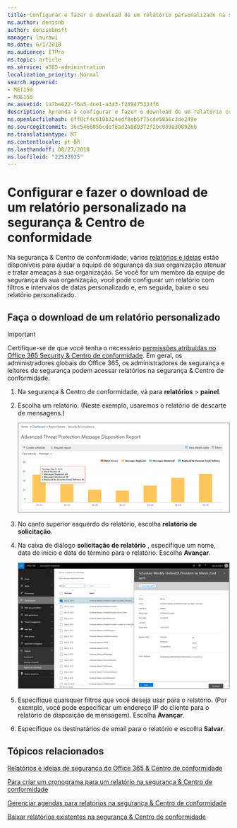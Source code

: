 ```yaml
---
title: Configurar e fazer o download de um relatório personalizado na segurança &amp; Centro de conformidade
ms.author: deniseb
author: denisebmsft
manager: laurawi
ms.date: 6/1/2018
ms.audience: ITPro
ms.topic: article
ms.service: o365-administration
localization_priority: Normal
search.appverid:
- MET150
- MOE150
ms.assetid: 1a7be622-f6a5-4ce1-a343-f249475334f6
description: Aprenda a configurar e fazer o download de um relatório com um intervalo de datas personalizado e os filtros de segurança &amp; Centro de conformidade.
ms.openlocfilehash: 6ff0cf4c610b324edf8eb5f75cde5856c3de249e
ms.sourcegitcommit: 36c5466056cdef6ad2a8d9372f2bc009a30892bb
ms.translationtype: MT
ms.contentlocale: pt-BR
ms.lasthandoff: 08/27/2018
ms.locfileid: "22523935"
---
```

# <a name="set-up-and-download-a-custom-report-in-the-security-amp-compliance-center"></a>Configurar e fazer o download de um relatório personalizado na segurança &amp; Centro de conformidade

Na segurança &amp; Centro de conformidade, vários [relatórios e ideias](reports-and-insights-in-security-and-compliance.md) estão disponíveis para ajudar a equipe de segurança da sua organização atenuar e tratar ameaças à sua organização. Se você for um membro da equipe de segurança da sua organização, você pode configurar um relatório com filtros e intervalos de datas personalizado e, em seguida, baixe o seu relatório personalizado. 
  
## <a name="download-a-custom-report"></a>Faça o download de um relatório personalizado

> [!IMPORTANT]
> Certifique-se de que você tenha o necessário [permissões atribuídas no Office 365 Security &amp; Centro de conformidade](permissions-in-the-security-and-compliance-center.md). Em geral, os administradores globais do Office 365, os administradores de segurança e leitores de segurança podem acessar relatórios na segurança &amp; Centro de conformidade. 
  
1. Na segurança &amp; Centro de conformidade, vá para **relatórios** \> **painel**.
    
2. Escolha um relatório. (Neste exemplo, usaremos o relatório de descarte de mensagens.)
    
    ![Escolha solicitar o relatório para baixar um relatório](media/b566925d-b9d9-453d-9bdd-f2637c7ba140.png)
  
3. No canto superior esquerdo do relatório, escolha **relatório de solicitação**.
    
4. Na caixa de diálogo **solicitação de relatório** , especifique um nome, data de início e data de término para o relatório. Escolha **Avançar**.
    
    ![Na segurança &amp; Centro de conformidade, escolha relatórios \> relatórios para download](media/65e625f5-c98c-49fc-9c1f-8c80ec8308fd.png)
  
5. Especifique quaisquer filtros que você deseja usar para o relatório. (Por exemplo, você pode especificar um endereço IP do cliente para o relatório de disposição de mensagem). Escolha **Avançar**.
    
6. Especifique os destinatários de email para o relatório e escolha **Salvar**.
    
## <a name="related-topics"></a>Tópicos relacionados

[Relatórios e ideias de segurança do Office 365 &amp; Centro de conformidade](reports-and-insights-in-security-and-compliance.md)
  
[Para criar um cronograma para um relatório na segurança &amp; Centro de conformidade](create-a-schedule-for-a-report.md)
  
[Gerenciar agendas para relatórios na segurança &amp; Centro de conformidade](manage-schedules-for-multiple-reports.md)
  
[Baixar relatórios existentes na segurança &amp; Centro de conformidade](download-existing-reports.md)
  

